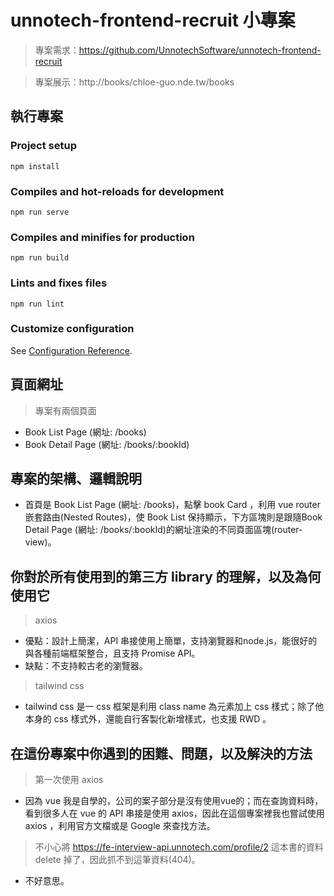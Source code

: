 # unnotech-frontend-recruit 小專案
> 專案需求：https://github.com/UnnotechSoftware/unnotech-frontend-recruit

> 專案展示：http://books/chloe-guo.nde.tw/books

## 執行專案

### Project setup
```
npm install
```
### Compiles and hot-reloads for development
```
npm run serve
```
### Compiles and minifies for production
```
npm run build
```
### Lints and fixes files
```
npm run lint
```
### Customize configuration
See [Configuration Reference](https://cli.vuejs.org/config/).

## 頁面網址
> 專案有兩個頁面
* Book List Page (網址: /books)
* Book Detail Page (網址: /books/:bookId)

## 專案的架構、邏輯說明
* 首頁是 Book List Page (網址: /books)，點擊 book Card ，利用 vue router 嵌套路由(Nested Routes)，使 Book List 保持顯示，下方區塊則是跟隨Book Detail Page (網址: /books/:bookId)的網址渲染的不同頁面區塊(router-view)。

## 你對於所有使用到的第三方 library 的理解，以及為何使用它
> axios
* 優點：設計上簡潔，API 串接使用上簡單，支持瀏覽器和node.js，能很好的與各種前端框架整合，且支持 Promise API。
* 缺點：不支持較古老的瀏覽器。

> tailwind css
* tailwind css 是一 css 框架是利用 class name 為元素加上 css 樣式；除了他本身的 css 樣式外，還能自行客製化新增樣式，也支援 RWD 。

## 在這份專案中你遇到的困難、問題，以及解決的方法
> 第一次使用 axios
* 因為 vue 我是自學的，公司的案子部分是沒有使用vue的；而在查詢資料時，看到很多人在 vue 的 API 串接是使用 axios，因此在這個專案裡我也嘗試使用 axios ，利用官方文檔或是 Google 來查找方法。
> 不小心將 https://fe-interview-api.unnotech.com/profile/2 這本書的資料 delete 掉了，因此抓不到這筆資料(404)。
* 不好意思。

